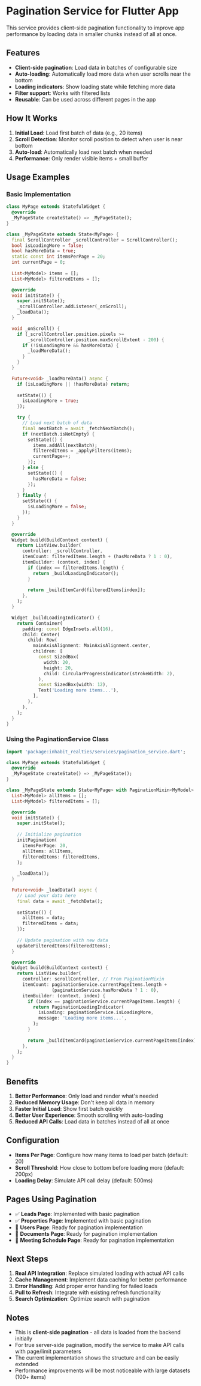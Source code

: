 # Pagination Service for Flutter App

This service provides client-side pagination functionality to improve app performance by loading data in smaller chunks instead of all at once.

## Features

- **Client-side pagination**: Load data in batches of configurable size
- **Auto-loading**: Automatically load more data when user scrolls near the bottom
- **Loading indicators**: Show loading state while fetching more data
- **Filter support**: Works with filtered lists
- **Reusable**: Can be used across different pages in the app

## How It Works

1. **Initial Load**: Load first batch of data (e.g., 20 items)
2. **Scroll Detection**: Monitor scroll position to detect when user is near bottom
3. **Auto-load**: Automatically load next batch when needed
4. **Performance**: Only render visible items + small buffer

## Usage Examples

### Basic Implementation

```dart
class MyPage extends StatefulWidget {
  @override
  _MyPageState createState() => _MyPageState();
}

class _MyPageState extends State<MyPage> {
  final ScrollController _scrollController = ScrollController();
  bool isLoadingMore = false;
  bool hasMoreData = true;
  static const int itemsPerPage = 20;
  int currentPage = 0;
  
  List<MyModel> items = [];
  List<MyModel> filteredItems = [];

  @override
  void initState() {
    super.initState();
    _scrollController.addListener(_onScroll);
    _loadData();
  }

  void _onScroll() {
    if (_scrollController.position.pixels >= 
        _scrollController.position.maxScrollExtent - 200) {
      if (!isLoadingMore && hasMoreData) {
        _loadMoreData();
      }
    }
  }

  Future<void> _loadMoreData() async {
    if (isLoadingMore || !hasMoreData) return;
    
    setState(() {
      isLoadingMore = true;
    });

    try {
      // Load next batch of data
      final nextBatch = await _fetchNextBatch();
      if (nextBatch.isNotEmpty) {
        setState(() {
          items.addAll(nextBatch);
          filteredItems = _applyFilters(items);
          currentPage++;
        });
      } else {
        setState(() {
          hasMoreData = false;
        });
      }
    } finally {
      setState(() {
        isLoadingMore = false;
      });
    }
  }

  @override
  Widget build(BuildContext context) {
    return ListView.builder(
      controller: _scrollController,
      itemCount: filteredItems.length + (hasMoreData ? 1 : 0),
      itemBuilder: (context, index) {
        if (index == filteredItems.length) {
          return _buildLoadingIndicator();
        }
        
        return _buildItemCard(filteredItems[index]);
      },
    );
  }

  Widget _buildLoadingIndicator() {
    return Container(
      padding: const EdgeInsets.all(16),
      child: Center(
        child: Row(
          mainAxisAlignment: MainAxisAlignment.center,
          children: [
            const SizedBox(
              width: 20,
              height: 20,
              child: CircularProgressIndicator(strokeWidth: 2),
            ),
            const SizedBox(width: 12),
            Text('Loading more items...'),
          ],
        ),
      ),
    );
  }
}
```

### Using the PaginationService Class

```dart
import 'package:inhabit_realties/services/pagination_service.dart';

class MyPage extends StatefulWidget {
  @override
  _MyPageState createState() => _MyPageState();
}

class _MyPageState extends State<MyPage> with PaginationMixin<MyModel> {
  List<MyModel> allItems = [];
  List<MyModel> filteredItems = [];

  @override
  void initState() {
    super.initState();
    
    // Initialize pagination
    initPagination(
      itemsPerPage: 20,
      allItems: allItems,
      filteredItems: filteredItems,
    );
    
    _loadData();
  }

  Future<void> _loadData() async {
    // Load your data here
    final data = await _fetchData();
    
    setState(() {
      allItems = data;
      filteredItems = data;
    });
    
    // Update pagination with new data
    updateFilteredItems(filteredItems);
  }

  @override
  Widget build(BuildContext context) {
    return ListView.builder(
      controller: scrollController, // From PaginationMixin
      itemCount: paginationService.currentPageItems.length + 
                 (paginationService.hasMoreData ? 1 : 0),
      itemBuilder: (context, index) {
        if (index == paginationService.currentPageItems.length) {
          return PaginationLoadingIndicator(
            isLoading: paginationService.isLoadingMore,
            message: 'Loading more items...',
          );
        }
        
        return _buildItemCard(paginationService.currentPageItems[index]);
      },
    );
  }
}
```

## Benefits

1. **Better Performance**: Only load and render what's needed
2. **Reduced Memory Usage**: Don't keep all data in memory
3. **Faster Initial Load**: Show first batch quickly
4. **Better User Experience**: Smooth scrolling with auto-loading
5. **Reduced API Calls**: Load data in batches instead of all at once

## Configuration

- **Items Per Page**: Configure how many items to load per batch (default: 20)
- **Scroll Threshold**: How close to bottom before loading more (default: 200px)
- **Loading Delay**: Simulate API call delay (default: 500ms)

## Pages Using Pagination

- ✅ **Leads Page**: Implemented with basic pagination
- ✅ **Properties Page**: Implemented with basic pagination
- 🔄 **Users Page**: Ready for pagination implementation
- 🔄 **Documents Page**: Ready for pagination implementation
- 🔄 **Meeting Schedule Page**: Ready for pagination implementation

## Next Steps

1. **Real API Integration**: Replace simulated loading with actual API calls
2. **Cache Management**: Implement data caching for better performance
3. **Error Handling**: Add proper error handling for failed loads
4. **Pull to Refresh**: Integrate with existing refresh functionality
5. **Search Optimization**: Optimize search with pagination

## Notes

- This is **client-side pagination** - all data is loaded from the backend initially
- For true server-side pagination, modify the service to make API calls with page/limit parameters
- The current implementation shows the structure and can be easily extended
- Performance improvements will be most noticeable with large datasets (100+ items)
